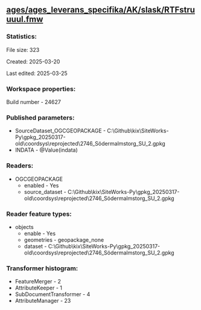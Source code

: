﻿## [ages/ages_leverans_specifika/AK/slask/RTFstruuuul.fmw](https://github.com/kicki58/kix_working_dir/blob/master/ages/ages_leverans_specifika/AK/slask/RTFstruuuul.fmw)

### Statistics:
File size: 323

Created: 2025-03-20

Last edited: 2025-03-25


### Workspace properties:
Build number    - 24627

### Published parameters:
*  SourceDataset_OGCGEOPACKAGE    -   C:\Github\kix\SiteWorks-Py\gpkg_20250317-old\coordsys\reprojected\2746_Södermalmstorg_SU_2.gpkg
*  INDATA    -   @Value(indata)

### Readers:
*  OGCGEOPACKAGE
    * enabled    -  Yes
    * source_dataset    -   C:\Github\kix\SiteWorks-Py\gpkg_20250317-old\coordsys\reprojected\2746_Södermalmstorg_SU_2.gpkg

### Reader feature types:
*  objects
    * enable - Yes
    * geometries - geopackage_none
    * dataset - C:\Github\kix\SiteWorks-Py\gpkg_20250317-old\coordsys\reprojected\2746_Södermalmstorg_SU_2.gpkg




### Transformer histogram:
*  FeatureMerger    -   2
*  AttributeKeeper    -   1
*  SubDocumentTransformer    -   4
*  AttributeManager    -   23

